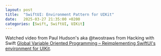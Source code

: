 ```yaml
---
layout: post
title:  "SwiftUI: Environment Pattern for UIKit"
date:   2025-03-27 21:35:00 +0200
categories: [Swift, SwiftUI, UIKit]
---
```

Watched video from Paul Hudson's aka @twostraws from Hacking with Swift [Global Variable Oriented Programming – Reimplementing SwiftUI's environment for UIKit](https://www.youtube.com/watch?v=UUGk2HPbtMg).
